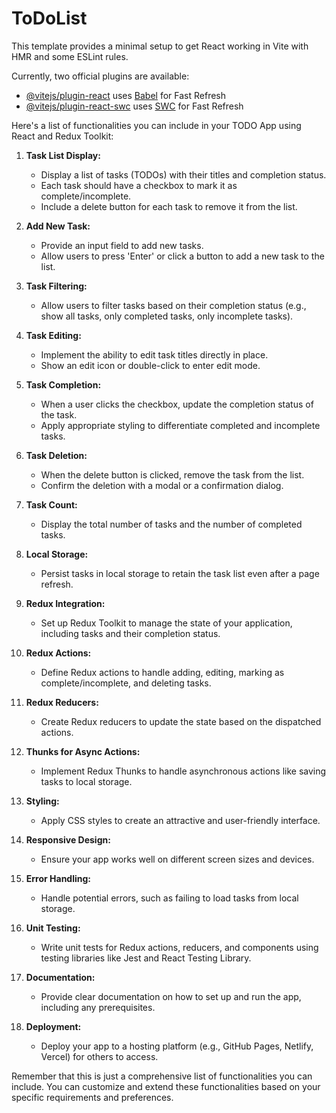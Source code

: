 # ToDoList

This template provides a minimal setup to get React working in Vite with HMR and some ESLint rules.

Currently, two official plugins are available:

- [@vitejs/plugin-react](https://github.com/vitejs/vite-plugin-react/blob/main/packages/plugin-react/README.md) uses [Babel](https://babeljs.io/) for Fast Refresh
- [@vitejs/plugin-react-swc](https://github.com/vitejs/vite-plugin-react-swc) uses [SWC](https://swc.rs/) for Fast Refresh

Here's a list of functionalities you can include in your TODO App using React and Redux Toolkit:

1. **Task List Display:**
   - Display a list of tasks (TODOs) with their titles and completion status.
   - Each task should have a checkbox to mark it as complete/incomplete.
   - Include a delete button for each task to remove it from the list.

2. **Add New Task:**
   - Provide an input field to add new tasks.
   - Allow users to press 'Enter' or click a button to add a new task to the list.

3. **Task Filtering:**
   - Allow users to filter tasks based on their completion status (e.g., show all tasks, only completed tasks, only incomplete tasks).

4. **Task Editing:**
   - Implement the ability to edit task titles directly in place.
   - Show an edit icon or double-click to enter edit mode.

5. **Task Completion:**
   - When a user clicks the checkbox, update the completion status of the task.
   - Apply appropriate styling to differentiate completed and incomplete tasks.

6. **Task Deletion:**
   - When the delete button is clicked, remove the task from the list.
   - Confirm the deletion with a modal or a confirmation dialog.

7. **Task Count:**
   - Display the total number of tasks and the number of completed tasks.

8. **Local Storage:**
   - Persist tasks in local storage to retain the task list even after a page refresh.

9. **Redux Integration:**
   - Set up Redux Toolkit to manage the state of your application, including tasks and their completion status.

10. **Redux Actions:**
    - Define Redux actions to handle adding, editing, marking as complete/incomplete, and deleting tasks.

11. **Redux Reducers:**
    - Create Redux reducers to update the state based on the dispatched actions.

12. **Thunks for Async Actions:**
    - Implement Redux Thunks to handle asynchronous actions like saving tasks to local storage.

13. **Styling:**
    - Apply CSS styles to create an attractive and user-friendly interface.

14. **Responsive Design:**
    - Ensure your app works well on different screen sizes and devices.

15. **Error Handling:**
    - Handle potential errors, such as failing to load tasks from local storage.

16. **Unit Testing:**
    - Write unit tests for Redux actions, reducers, and components using testing libraries like Jest and React Testing Library.

17. **Documentation:**
    - Provide clear documentation on how to set up and run the app, including any prerequisites.

18. **Deployment:**
    - Deploy your app to a hosting platform (e.g., GitHub Pages, Netlify, Vercel) for others to access.

Remember that this is just a comprehensive list of functionalities you can include. You can customize and extend these functionalities based on your specific requirements and preferences.
